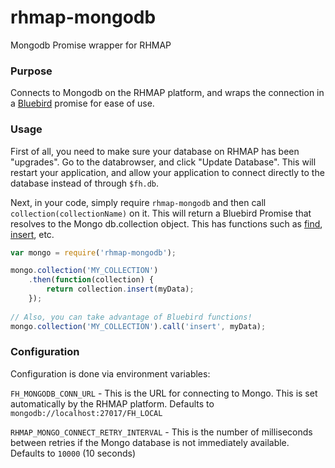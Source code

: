 # rhmap-mongodb
Mongodb Promise wrapper for RHMAP

### Purpose
Connects to Mongodb on the RHMAP platform, and wraps the connection in a 
[Bluebird](https://www.npmjs.com/package/bluebird) promise for ease of use.

### Usage
First of all, you need to make sure your database on RHMAP has been "upgrades". Go to the databrowser, and click "Update Database". This will restart your application, and allow your application to connect directly to the database instead of through `$fh.db`.

Next, in your code, simply require `rhmap-mongodb` and then call `collection(collectionName)` on it. This will return a Bluebird Promise that resolves to the Mongo db.collection object. This has functions such as [find](https://docs.mongodb.com/v2.4/reference/method/db.collection.find/), [insert](https://docs.mongodb.com/v2.4/reference/method/db.collection.insert/), etc.

```js
var mongo = require('rhmap-mongodb');

mongo.collection('MY_COLLECTION')
    .then(function(collection) {
        return collection.insert(myData);
    });
    
// Also, you can take advantage of Bluebird functions!
mongo.collection('MY_COLLECTION').call('insert', myData);
```

### Configuration
Configuration is done via environment variables:

`FH_MONGODB_CONN_URL` - This is the URL for connecting to Mongo. This is set automatically by the RHMAP platform. Defaults to `mongodb://localhost:27017/FH_LOCAL`

`RHMAP_MONGO_CONNECT_RETRY_INTERVAL` - This is the number of milliseconds between retries if the Mongo database is not immediately available. Defaults to `10000` (10 seconds)
